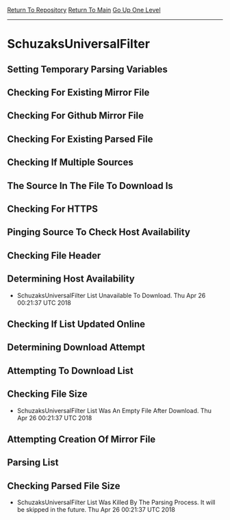 [Return To Repository](https://github.com/deathbybandaid/piholeparser/)
[Return To Main](https://github.com/deathbybandaid/piholeparser/blob/master/RecentRunLogs/Mainlog.md)
[Go Up One Level](https://github.com/deathbybandaid/piholeparser/blob/master/RecentRunLogs/TopLevelScripts/30-Processing-Blacklists.md)
____________________________________
# SchuzaksUniversalFilter
## Setting Temporary Parsing Variables
## Checking For Existing Mirror File
## Checking For Github Mirror File
## Checking For Existing Parsed File
## Checking If Multiple Sources
## The Source In The File To Download Is
## Checking For HTTPS
## Pinging Source To Check Host Availability
## Checking File Header
## Determining Host Availability
* SchuzaksUniversalFilter List Unavailable To Download. Thu Apr 26 00:21:37 UTC 2018
## Checking If List Updated Online
## Determining Download Attempt
## Attempting To Download List
## Checking File Size
* SchuzaksUniversalFilter List Was An Empty File After Download. Thu Apr 26 00:21:37 UTC 2018
## Attempting Creation Of Mirror File
## Parsing List
## Checking Parsed File Size
* SchuzaksUniversalFilter List Was Killed By The Parsing Process. It will be skipped in the future. Thu Apr 26 00:21:37 UTC 2018
